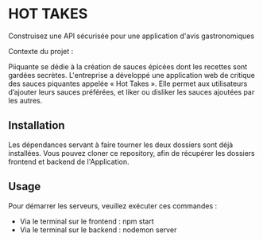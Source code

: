 # HOT TAKES #
Construisez une API sécurisée pour une application d'avis gastronomiques

Contexte du projet : 

Piiquante se dédie à la création de sauces épicées dont les recettes sont gardées
secrètes. L'entreprise a développé une application web de critique des sauces piquantes appelée « Hot Takes ». Elle permet aux utilisateurs d’ajouter leurs sauces préférées, et liker ou disliker les sauces ajoutées par les autres. 
## Installation ##

Les dépendances servant à faire tourner les deux dossiers sont déjà installées.
Vous pouvez cloner ce repository, afin de récupérer les dossiers frontend et backend de l'Application.

## Usage ##

Pour démarrer les serveurs, veuillez exécuter ces commandes : 

- Via le terminal sur le frontend : npm start
- Via le terminal sur le backend : nodemon server

